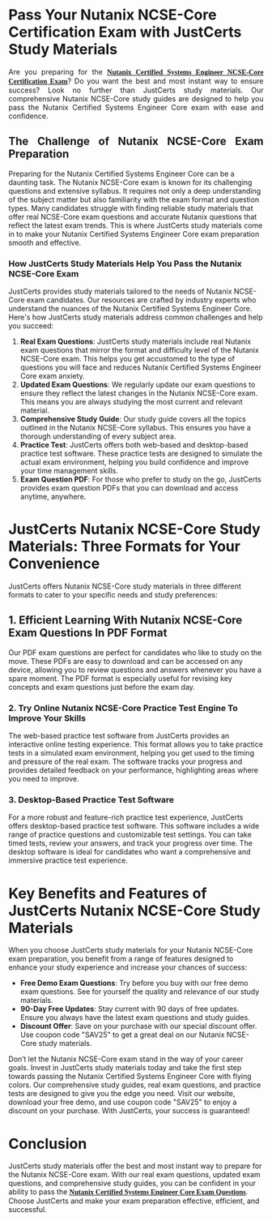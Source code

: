<h1><strong>Pass Your Nutanix NCSE-Core Certification Exam with JustCerts Study Materials</strong></h1>

<p style="text-align: justify;">Are you preparing for the <span style="font-family:Georgia,serif;"><span style="font-size:14px;"><strong><a href="https://www.justcerts.com/nutanix/nutanix-certified-systems-engineer-certification-exams.html">Nutanix Certified Systems Engineer NCSE-Core Certification Exam</a></strong></span></span>? Do you want the best and most instant way to ensure success? Look no further than JustCerts study materials. Our comprehensive Nutanix NCSE-Core study guides are designed to help you pass the Nutanix Certified Systems Engineer Core exam with ease and confidence.</p>

<h2 style="text-align: justify;"><strong>The Challenge of Nutanix NCSE-Core Exam Preparation</strong></h2>

<p>Preparing for the Nutanix Certified Systems Engineer Core can be a daunting task. The Nutanix NCSE-Core exam is known for its challenging questions and extensive syllabus. It requires not only a deep understanding of the subject matter but also familiarity with the exam format and question types. Many candidates struggle with finding reliable study materials that offer real NCSE-Core exam questions and accurate Nutanix questions that reflect the latest exam trends. This is where JustCerts study materials come in to make your Nutanix Certified Systems Engineer Core exam preparation smooth and effective.</p>

<h3><strong>How JustCerts Study Materials Help You Pass the Nutanix NCSE-Core Exam</strong></h3>

<p>JustCerts provides study materials tailored to the needs of Nutanix NCSE-Core exam candidates. Our resources are crafted by industry experts who understand the nuances of the Nutanix Certified Systems Engineer Core. Here's how JustCerts study materials address common challenges and help you succeed:</p>

<ol>
	<li><span style="font-size:14px;"><strong>Real Exam Questions</strong>:</span> JustCerts study materials include real Nutanix exam questions that mirror the format and difficulty level of the Nutanix NCSE-Core exam. This helps you get accustomed to the type of questions you will face and reduces Nutanix Certified Systems Engineer Core exam anxiety.</li>
	<li><span style="font-size:14px;"><strong>Updated Exam Questions</strong>: </span>We regularly update our exam questions to ensure they reflect the latest changes in the Nutanix NCSE-Core exam. This means you are always studying the most current and relevant material.</li>
	<li><span style="font-size:14px;"><strong>Comprehensive Study Guide</strong>:</span> Our study guide covers all the topics outlined in the Nutanix NCSE-Core syllabus. This ensures you have a thorough understanding of every subject area.</li>
	<li><span style="font-size:14px;"><strong>Practice Test</strong>: </span>JustCerts offers both web-based and desktop-based practice test software. These practice tests are designed to simulate the actual exam environment, helping you build confidence and improve your time management skills.</li>
	<li><span style="font-size:14px;"><strong>Exam Question PDF</strong>:</span> For those who prefer to study on the go, JustCerts provides exam question PDFs that you can download and access anytime, anywhere.</li>
</ol>

<h1><strong>JustCerts Nutanix NCSE-Core Study Materials: Three Formats for Your Convenience</strong></h1>

<p>JustCerts offers Nutanix NCSE-Core study materials in three different formats to cater to your specific needs and study preferences:</p>

<h2><strong>1. </strong><strong>Efficient Learning With Nutanix NCSE-Core Exam Questions In PDF Format</strong></h2>

<p>Our PDF exam questions are perfect for candidates who like to study on the move. These PDFs are easy to download and can be accessed on any device, allowing you to review questions and answers whenever you have a spare moment. The PDF format is especially useful for revising key concepts and exam questions just before the exam day.</p>

<h3><strong>2. </strong><strong>Try Online Nutanix NCSE-Core Practice Test Engine To Improve Your Skills</strong></h3>

<p>The web-based practice test software from JustCerts provides an interactive online testing experience. This format allows you to take practice tests in a simulated exam environment, helping you get used to the timing and pressure of the real exam. The software tracks your progress and provides detailed feedback on your performance, highlighting areas where you need to improve.</p>

<h3><strong>3. Desktop-Based Practice Test Software</strong></h3>

<p>For a more robust and feature-rich practice test experience, JustCerts offers desktop-based practice test software. This software includes a wide range of practice questions and customizable test settings. You can take timed tests, review your answers, and track your progress over time. The desktop software is ideal for candidates who want a comprehensive and immersive practice test experience.</p>

<h1><strong>Key Benefits and Features of JustCerts Nutanix NCSE-Core Study Materials</strong></h1>

<p>When you choose JustCerts study materials for your Nutanix NCSE-Core exam preparation, you benefit from a range of features designed to enhance your study experience and increase your chances of success:</p>

<ul>
	<li><span style="font-size:14px;"><strong>Free Demo Exam Questions</strong>: </span>Try before you buy with our free demo exam questions. See for yourself the quality and relevance of our study materials.</li>
	<li><span style="font-size:14px;"><strong>90-Day Free Updates</strong>:</span> Stay current with 90 days of free updates. Ensure you always have the latest exam questions and study guides.</li>
	<li><span style="font-size:14px;"><strong>Discount Offer</strong>:</span> Save on your purchase with our special discount offer. Use coupon code "SAV25" to get a great deal on our Nutanix NCSE-Core study materials.</li>
</ul>

<p>Don’t let the Nutanix NCSE-Core exam stand in the way of your career goals. Invest in JustCerts study materials today and take the first step towards passing the Nutanix Certified Systems Engineer Core with flying colors. Our comprehensive study guides, real exam questions, and practice tests are designed to give you the edge you need. Visit our website, download your free demo, and use coupon code "SAV25" to enjoy a discount on your purchase. With JustCerts, your success is guaranteed!</p>

<h1><strong>Conclusion</strong></h1>

<p>JustCerts study materials offer the best and most instant way to prepare for the Nutanix NCSE-Core exam. With our real exam questions, updated exam questions, and comprehensive study guides, you can be confident in your ability to pass the <span style="font-size:14px;"><span style="font-family:Georgia,serif;"><strong><a href="https://www.justcerts.com/nutanix/ncse-core-practice-questions.html">Nutanix Certified Systems Engineer Core Exam Questions</a></strong></span></span>. Choose JustCerts and make your exam preparation effective, efficient, and successful.</p>
